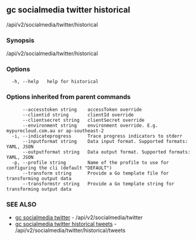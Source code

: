 ## gc socialmedia twitter historical

/api/v2/socialmedia/twitter/historical

### Synopsis

/api/v2/socialmedia/twitter/historical

### Options

```
  -h, --help   help for historical
```

### Options inherited from parent commands

```
      --accesstoken string    accessToken override
      --clientid string       clientId override
      --clientsecret string   clientSecret override
      --environment string    environment override. E.g. mypurecloud.com.au or ap-southeast-2
  -i, --indicateprogress      Trace progress indicators to stderr
      --inputformat string    Data input format. Supported formats: YAML, JSON
      --outputformat string   Data output format. Supported formats: YAML, JSON
  -p, --profile string        Name of the profile to use for configuring the cli (default "DEFAULT")
      --transform string      Provide a Go template file for transforming output data
      --transformstr string   Provide a Go template string for transforming output data
```

### SEE ALSO

* [gc socialmedia twitter](gc_socialmedia_twitter.html)	 - /api/v2/socialmedia/twitter
* [gc socialmedia twitter historical tweets](gc_socialmedia_twitter_historical_tweets.html)	 - /api/v2/socialmedia/twitter/historical/tweets


